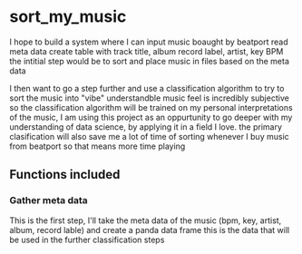 # sort_my_music

I hope to build a system where I can input music boaught by beatport read meta data create table with track title, album record label, artist, key BPM
the intitial step would be to sort and place music in files based on the meta data

I then want to go a step further and use a classification algorithm to try to sort the music into "vibe" understandble music feel is incredibly subjective
so the classification algorithm will be trained on my personal interpretations of the music, I am using this project as an oppurtunity to go deeper with my understanding of data 
science, by applying it in a field I love. the primary clasification will also save me a lot of time of sorting whenever I buy music from beatport so that means more time playing 

## Functions included

### Gather meta data 
This is the first step, I'll take the meta data of the music (bpm, key, artist, album, record lable) and create a panda data frame this is the data that will be used 
in the further classification steps 
